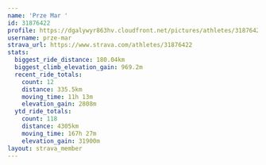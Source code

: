 ```yaml
---
name: 'Prze Mar '
id: 31876422
profile: https://dgalywyr863hv.cloudfront.net/pictures/athletes/31876422/22548952/4/large.jpg
username: prze-mar
strava_url: https://www.strava.com/athletes/31876422
stats:
  biggest_ride_distance: 180.04km
  biggest_climb_elevation_gain: 969.2m
  recent_ride_totals:
    count: 12
    distance: 335.5km
    moving_time: 11h 13m
    elevation_gain: 2808m
  ytd_ride_totals:
    count: 118
    distance: 4305km
    moving_time: 167h 27m
    elevation_gain: 31900m
layout: strava_member
--- 
```

